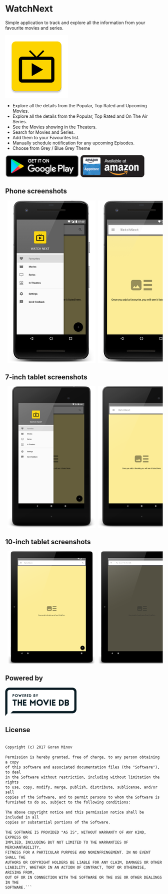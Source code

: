 WatchNext
=========
Simple application to track and explore all the information from your favourite movies and series.

<img src="app/src/main/ic_launcher-web.png" width="200" height="200"/>

- Explore all the details from the Popular, Top Rated and Upcoming Movies.
- Explore all the details from the Popular, Top Rated and On The Air Series. 
- See the Movies showing in the Theaters.
- Search for Movies and Series.
- Add them to your Favourites list.
- Manually schedule notification for any upcoming Episodes.
- Choose from Grey / Blue Grey Theme

<a href='https://play.google.com/store/apps/details?id=com.lineargs.watchnext&pcampaignid=MKT-Other-global-all-co-prtnr-py-PartBadge-Mar2515-1'><img alt='Get it on Google Play' src='https://github.com/lineargs/WatchNextApp/blob/master/google_play.png' height="70"/></a> <a href='https://www.amazon.com/gp/product/B0787D5ZZJ/ref=mas_pm_watchnext'><img alt='Available on Amazon' src='https://github.com/lineargs/WatchNextApp/blob/master/amazon.png' height="70"/></a>

Phone screenshots
-----------------
<pre> <img src="screenshots/phone_drawer.png" width="280"/> <img src="screenshots/phone_main_empty.png" width="280"/> <img src="screenshots/phone_main_search.png" width="280"/> <img src="screenshots/phone_main.png" width="280"/> <img src="screenshots/phone_movie_detail.png" width="280"/> <img src="screenshots/phone_movie_search.png" width="280"/> <img src="screenshots/phone_series_detail.png" width="280"/> <img src="screenshots/phone_series_episode_detail.png" width="280"/> </pre>

7-inch tablet screenshots
-----------------
<pre> <img src="screenshots/tablet_7_drawer.png" width="280"/> <img src="screenshots/tablet_7_main_empty.png" width="280"/> <img src="screenshots/tablet_7_main_search.png" width="280"/> <img src="screenshots/tablet_7_main.png" width="280"/> <img src="screenshots/tablet_7_movie_detail.png" width="280"/> <img src="screenshots/tablet_7_movie_search.png" width="280"/> <img src="screenshots/tablet_7_series_detail.png" width="280"/> <img src="screenshots/tablet_7_series_episode_detail.png" width="280"/> </pre>

10-inch tablet screenshots
-----------------
<pre> <img src="screenshots/tablet_10_main_empty.png" width="280"/> <img src="screenshots/tablet_10_main_search.png" width="280"/> <img src="screenshots/tablet_10_main.png" width="280"/> <img src="screenshots/tablet_10_movie_detail.png" width="280"/> <img src="screenshots/tablet_10_movie_search.png" width="280"/> <img src="screenshots/tablet_10_series_detail.png" width="280"/> </pre>

Powered by
----------

<a href='https://github.com/lineargs/WatchNextApp/blob/master/powered_by.png'><img alt='The TMDb' src='https://github.com/lineargs/WatchNextApp/blob/master/powered_by.png' height="90"/></a>


License
-------

```MIT License

Copyright (c) 2017 Goran Minov

Permission is hereby granted, free of charge, to any person obtaining a copy
of this software and associated documentation files (the "Software"), to deal
in the Software without restriction, including without limitation the rights
to use, copy, modify, merge, publish, distribute, sublicense, and/or sell
copies of the Software, and to permit persons to whom the Software is
furnished to do so, subject to the following conditions:

The above copyright notice and this permission notice shall be included in all
copies or substantial portions of the Software.

THE SOFTWARE IS PROVIDED "AS IS", WITHOUT WARRANTY OF ANY KIND, EXPRESS OR
IMPLIED, INCLUDING BUT NOT LIMITED TO THE WARRANTIES OF MERCHANTABILITY,
FITNESS FOR A PARTICULAR PURPOSE AND NONINFRINGEMENT. IN NO EVENT SHALL THE
AUTHORS OR COPYRIGHT HOLDERS BE LIABLE FOR ANY CLAIM, DAMAGES OR OTHER
LIABILITY, WHETHER IN AN ACTION OF CONTRACT, TORT OR OTHERWISE, ARISING FROM,
OUT OF OR IN CONNECTION WITH THE SOFTWARE OR THE USE OR OTHER DEALINGS IN THE
SOFTWARE.```
